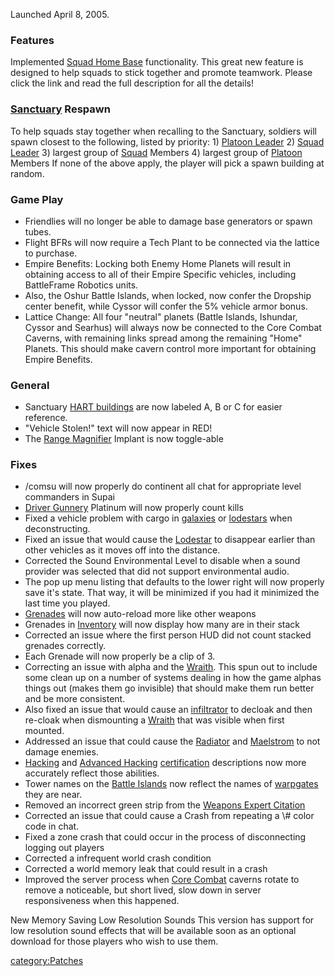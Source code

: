Launched April 8, 2005.

### Features

Implemented [Squad Home Base](../Squad_Home_Base.md) functionality.
This great new feature is designed to help squads to stick together and
promote teamwork. Please click the link and read the full description
for all the details!

### [Sanctuary](../Sanctuary.md) Respawn

To help squads stay together when recalling to the Sanctuary, soldiers
will spawn closest to the following, listed by priority: 1) [Platoon
Leader](../Platoon_Leader.md) 2) [Squad
Leader](../Squad_Leader.md) 3) largest group of
[Squad](../Squad.md) Members 4) largest group of
[Platoon](../Platoon.md) Members If none of the above apply, the
player will pick a spawn building at random.

### Game Play

- Friendlies will no longer be able to damage base generators or spawn
  tubes.
- Flight BFRs will now require a Tech Plant to be connected via the
  lattice to purchase.
- Empire Benefits: Locking both Enemy Home Planets will result in
  obtaining access to all of their Empire Specific vehicles, including
  BattleFrame Robotics units.
- Also, the Oshur Battle Islands, when locked, now confer the Dropship
  center benefit, while Cyssor will confer the 5% vehicle armor bonus.
- Lattice Change: All four "neutral" planets (Battle Islands,
  Ishundar, Cyssor and Searhus) will always now be connected to the
  Core Combat Caverns, with remaining links spread among the remaining
  "Home" Planets. This should make cavern control more important for
  obtaining Empire Benefits.

### General

- Sanctuary [HART buildings](../HART_building.md) are now labeled
  A, B or C for easier reference.
- "Vehicle Stolen!" text will now appear in RED!
- The [Range Magnifier](../Range_Magnifier.md) Implant is now
  toggle-able

### Fixes

- /comsu will now properly do continent all chat for appropriate level
  commanders in Supai
- [Driver Gunnery](../Driver_Gunnery.md) Platinum will now
  properly count kills
- Fixed a vehicle problem with cargo in [galaxies](../vehicles/Galaxy.md)
  or [lodestars](../Lodestar.md) when deconstructing.
- Fixed an issue that would cause the [Lodestar](../Lodestar.md)
  to disappear earlier than other vehicles as it moves off into the
  distance.
- Corrected the Sound Environmental Level to disable when a sound
  provider was selected that did not support environmental audio.
- The pop up menu listing that defaults to the lower right will now
  properly save it's state. That way, it will be minimized if you had
  it minimized the last time you played.
- [Grenades](../Weapons_Index.md#Grenades) will now auto-reload
  more like other weapons
- Grenades in [Inventory](../Inventory.md) will now display how
  many are in their stack
- Corrected an issue where the first person HUD did not count stacked
  grenades correctly.
- Each Grenade will now properly be a clip of 3.
- Correcting an issue with alpha and the [Wraith](../Wraith.md).
  This spun out to include some clean up on a number of systems
  dealing in how the game alphas things out (makes them go invisible)
  that should make them run better and be more consistent.
- Also fixed an issue that would cause an
  [infiltrator](infiltrator.md) to decloak and then re-cloak
  when dismounting a [Wraith](../Wraith.md) that was visible when
  first mounted.
- Addressed an issue that could cause the
  [Radiator](../Radiator.md) and
  [Maelstrom](../Maelstrom.md) to not damage enemies.
- [Hacking](</Hacking_(Certification)>) and [Advanced
  Hacking](../Advanced_Hacking.md)
  [certification](certification.md) descriptions now more
  accurately reflect those abilities.
- Tower names on the [Battle Islands](../Battle_Islands.md) now
  reflect the names of [warpgates](warpgate.md) they are near.
- Removed an incorrect green strip from the [Weapons Expert
  Citation](../Weapons_Citation.md)
- Corrected an issue that could cause a Crash from repeating a \\#
  color code in chat.
- Fixed a zone crash that could occur in the process of disconnecting
  logging out players
- Corrected a infrequent world crash condition
- Corrected a world memory leak that could result in a crash
- Improved the server process when [Core
  Combat](../Core_Combat.md) caverns rotate to remove a
  noticeable, but short lived, slow down in server responsiveness when
  this happened.

New Memory Saving Low Resolution Sounds This version has support for low
resolution sound effects that will be available soon as an optional
download for those players who wish to use them.

[category:Patches](category:Patches.md)
